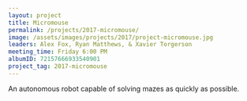 ```yaml
---
layout: project
title: Micromouse
permalink: /projects/2017-micromouse/
image: /assets/images/projects/2017/project-micromouse.jpg
leaders: Alex Fox, Ryan Matthews, & Xavier Torgerson
meeting_time: Friday 6:00 PM
albumID: 72157666933540901
project_tag: 2017-micromouse
---
```


An autonomous robot capable of solving mazes as quickly as possible.
